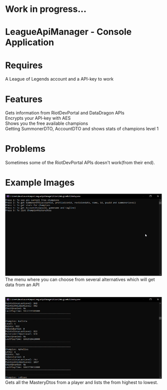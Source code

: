 # Work in progress...

# LeagueApiManager - Console Application

# Requires
A League of Legends account and a API-key to work

# Features
Gets information from RiotDevPortal and DataDragon APIs<br/>
Encrypts your API-key with AES<br/>
Shows you the free available champions<br/>
Getting SummonerDTO, AccountDTO and shows stats of champions level 1

# Problems
Sometimes some of the RiotDevPortal APIs doesn't work(from their end).

# Example Images

<img src="https://github.com/lindgrenkamali/LeagueApiManager/blob/master/README-IMAGES/Menu.PNG?raw=true" /> The menu where you can choose from several alternatives which will get data from an API<br/><br/>

<img src="https://github.com/lindgrenkamali/LeagueApiManager/blob/master/README-IMAGES/Masterydtos.png?raw=true" />
Gets all the MasteryDtos from a player and lists the from highest to lowest.
